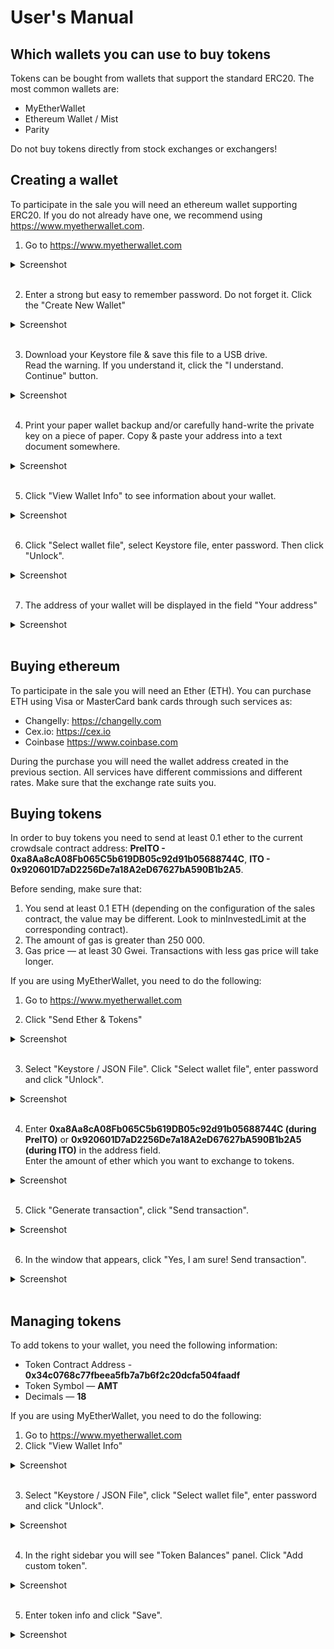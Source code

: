 # User's Manual

## Which wallets you can use to buy tokens
Tokens can be bought from wallets that support the standard ERC20.
The most common wallets are:
* MyEtherWallet
* Ethereum Wallet / Mist
* Parity

Do not buy tokens directly from stock exchanges or exchangers!

## Creating a wallet
To participate in the sale you will need an ethereum wallet supporting ERC20.
If you do not already have one, we recommend using https://www.myetherwallet.com.

1. Go to https://www.myetherwallet.com
  <details><summary>Screenshot</summary>

  ![creating_a_wallet_01](images/creating_a_wallet_01.jpg)

  </details><br>

2. Enter a strong but easy to remember password. Do not forget it. Click the "Create New Wallet"
  <details><summary>Screenshot</summary>

  ![creating_a_wallet_02](images/creating_a_wallet_02.jpg)

  </details><br>

3. Download your Keystore file & save this file to a USB drive.  
Read the warning. If you understand it, click the "I understand. Continue" button.
  <details><summary>Screenshot</summary>

  ![creating_a_wallet_03](images/creating_a_wallet_03.jpg)

  </details><br>

4. Print your paper wallet backup and/or carefully hand-write the private key on a piece of paper. Copy & paste your address into a text document somewhere.
  <details><summary>Screenshot</summary>

  ![creating_a_wallet_04](images/creating_a_wallet_04.jpg)

  </details><br>

5. Click "View Wallet Info" to see information about your wallet.
  <details><summary>Screenshot</summary>

  ![creating_a_wallet_05](images/creating_a_wallet_05.jpg)

  </details><br>

6. Click "Select wallet file", select Keystore file, enter password. Then click "Unlock".
  <details><summary>Screenshot</summary>

  ![creating_a_wallet_06](images/creating_a_wallet_06.jpg)

  </details><br>

7. The address of your wallet will be displayed in the field "Your address"
  <details><summary>Screenshot</summary>

  ![creating_a_wallet_07](images/creating_a_wallet_07.jpg)

  </details><br>

## Buying ethereum
To participate in the sale you will need an Ether (ETH).
You can purchase ETH using Visa or MasterCard bank cards through such services as:
* Changelly: https://changelly.com
* Cex.io: https://cex.io
* Coinbase https://www.coinbase.com

During the purchase you will need the wallet address created in the previous section.
All services have different commissions and different rates.
Make sure that the exchange rate suits you.

## Buying tokens
In order to buy tokens you need to send at least 0.1 ether to the current crowdsale contract address: 
**PreITO - 0xa8Aa8cA08Fb065C5b619DB05c92d91b05688744C**,
**ITO - 0x920601D7aD2256De7a18A2eD67627bA590B1b2A5**.

Before sending, make sure that:
1. You send at least 0.1 ETH (depending on the configuration of the sales contract, the value may be different. Look to minInvestedLimit at the corresponding contract).
2. The amount of gas is greater than 250 000.
3. Gas price — at least 30 Gwei. Transactions with less gas price will take longer.

If you are using MyEtherWallet, you need to do the following:
1. Go to https://www.myetherwallet.com

2. Click "Send Ether & Tokens"
  <details><summary>Screenshot</summary>

  ![buying_tokens_01](images/buying_tokens_01.jpg)

  </details><br>

3. Select "Keystore / JSON File". Click "Select wallet file", enter password and click "Unlock".
  <details><summary>Screenshot</summary>

  ![buying_tokens_02](images/buying_tokens_02.jpg)

  </details><br>

4. Enter **0xa8Aa8cA08Fb065C5b619DB05c92d91b05688744C (during PreITO)** or **0x920601D7aD2256De7a18A2eD67627bA590B1b2A5 (during ITO)** in the address field.  
Enter the amount of ether which you want to exchange to tokens.
  <details><summary>Screenshot</summary>

  ![buying_tokens_03](images/buying_tokens_03.jpg)

  </details><br>

5. Click "Generate transaction", click "Send transaction".
  <details><summary>Screenshot</summary>

  ![buying_tokens_04](images/buying_tokens_04.jpg)

  </details><br>

6. In the window that appears, click "Yes, I am sure! Send transaction".
  <details><summary>Screenshot</summary>

  ![buying_tokens_05](images/buying_tokens_05.jpg)

  </details><br>

## Managing tokens
To add tokens to your wallet, you need the following information:
* Token Contract Address - **0x34c0768c77fbeea5fb7a7b6f2c20dcfa504faadf**
* Token Symbol — **AMT**
* Decimals — **18**

If you are using MyEtherWallet, you need to do the following:
1. Go to https://www.myetherwallet.com
2. Click "View Wallet Info"
  <details><summary>Screenshot</summary>

  ![creating_a_wallet_01](images/creating_a_wallet_01.jpg)

  </details><br>

3. Select "Keystore / JSON File", click "Select wallet file", enter password and click "Unlock".
  <details><summary>Screenshot</summary>

  ![creating_a_wallet_06](images/creating_a_wallet_06.jpg)

  </details><br>

4. In the right sidebar you will see "Token Balances" panel. Click "Add custom token".
  <details><summary>Screenshot</summary>

  ![managing_tokens_03](images/managing_tokens_03.jpg)

  </details><br>

5. Enter token info and click "Save".
  <details><summary>Screenshot</summary>

  ![managing_tokens_04](images/managing_tokens_04.jpg)

  </details><br>
